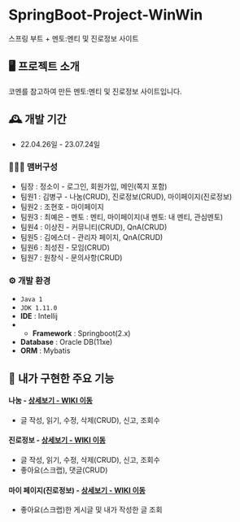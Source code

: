# SpringBoot-Project-WinWin
스프링 부트 + 멘토:멘티 및 진로정보 사이트


## 🖥️ 프로젝트 소개
코멘를 참고하여 만든 멘토:멘티 및 진로정보 사이트입니다.
<br>

## 🕰️ 개발 기간
* 22.04.26일 - 23.07.24일

### 🧑‍🤝‍🧑 맴버구성
 - 팀장  : 정소이 - 로그인, 회원가입, 메인(쪽지 포함)
 - 팀원1 : 김병구 - 나눔(CRUD), 진로정보(CRUD), 마이페이지(진로정보)
 - 팀원2 : 조현호 - 마이페이지
 - 팀원3 : 최예은 - 멘토 : 멘티, 마이페이지(내 멘토: 내 멘티, 관심멘토)
 - 팀원4 : 이상진 - 커뮤니티(CRUD), QnA(CRUD)
 - 팀원5 : 김에스더 - 관리자 페이지, QnA(CRUD)
 - 팀원6 : 최성진 - 모임(CRUD)
 - 팀원7 : 원창식 - 문의사항(CRUD)

### ⚙️ 개발 환경
- `Java 1`
- `JDK 1.11.0`
- **IDE** : Intellij
- - **Framework** : Springboot(2.x)
- **Database** : Oracle DB(11xe)
- **ORM** : Mybatis

## 📌 내가 구현한 주요 기능
#### 나눔 - <a href="" >상세보기 - WIKI 이동</a>
- 글 작성, 읽기, 수정, 삭제(CRUD), 신고, 조회수
#### 진로정보 - <a href="" >상세보기 - WIKI 이동</a>
- 글 작성, 읽기, 수정, 삭제(CRUD), 신고, 조회수
- 좋아요(스크랩), 댓글(CRUD)
#### 마이 페이지(진로정보) - <a href="" >상세보기 - WIKI 이동</a>
- 좋아요(스크랩)한 게시글 및 내가 작성한 글 조회

